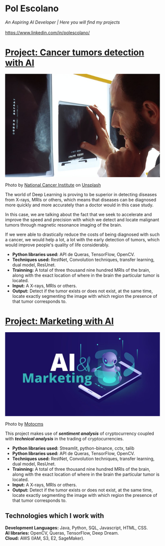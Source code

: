 
# Pol Escolano
*An Aspiring AI Developer | Here you will find my projects* <br><br>
https://www.linkedin.com/in/polescolano/

 
# [Project: Cancer tumors detection with AI]()
![cancer tumors detection with AI](national-cancer-institute-XrLSV-CKmuQ-unsplash.jpg)

Photo by <a href="https://unsplash.com/@nci?utm_source=unsplash&utm_medium=referral&utm_content=creditCopyText">National Cancer Institute</a> on <a href="https://unsplash.com/s/photos/x-rays%2C-mris?utm_source=unsplash&utm_medium=referral&utm_content=creditCopyText">Unsplash</a>
  

The world of Deep Learning is proving to be superior in detecting diseases from X-rays, MRIs or others, which means that diseases can be diagnosed more quickly and more accurately than a doctor would in this case study.<br>

In this case, we are talking about the fact that we seek to accelerate and improve the speed and precision with which we detect and locate malignant tumors through magnetic resonance imaging of the brain.

If we were able to drastically reduce the costs of being diagnosed with such a cancer, we would help a lot, a lot with the early detection of tumors, which would improve people's quality of life considerably.
* **Python libraries used:** API de Queras, TensorFlow, OpenCV.
* **Techniques used:** RestNet, Convolution techniques, transfer learning, dual model, ResUnet.
* **Trainning:** A total of three thousand nine hundred MRIs of the brain, along with the exact location of where in the brain the particular tumor is located.
* **Input:** A X-rays, MRIs or others.
* **Output:** Detect if the tumor exists or does not exist, at the same time, locate exactly segmenting the image with which region the presence of that tumor corresponds to.

# [Project: Marketing with AI]()
![alt text](ai-and-digital-marketing-main-image.jpg)

Photo by <a href="https://www.motocms.com/blog/wp-content/uploads/2019/10/ai-and-digital-marketing-main-image.jpg">Motocms</a>

This project makes use of ***sentiment analysis*** of cryptocurrency coupled with ***technical analysis*** in the trading of cryptocurrencies.
* **Python libraries used:** Streamlit, python-binance, cctx, talib
* **Python libraries used:** API de Queras, TensorFlow, OpenCV.
* **Techniques used:** RestNet, Convolution techniques, transfer learning, dual model, ResUnet.
* **Trainning:** A total of three thousand nine hundred MRIs of the brain, along with the exact location of where in the brain the particular tumor is located.
* **Input:** A X-rays, MRIs or others.
* **Output:** Detect if the tumor exists or does not exist, at the same time, locate exactly segmenting the image with which region the presence of that tumor corresponds to.


## Technologies which I work with
**Development Languages:** Java, Python, SQL, Javascript, HTML, CSS. <br>
**AI libraries:** OpenCV, Queras, TensorFlow, Deep Dream.<br>
**Cloud:** AWS (IAM, S3, E2, SageMaker).<br>
